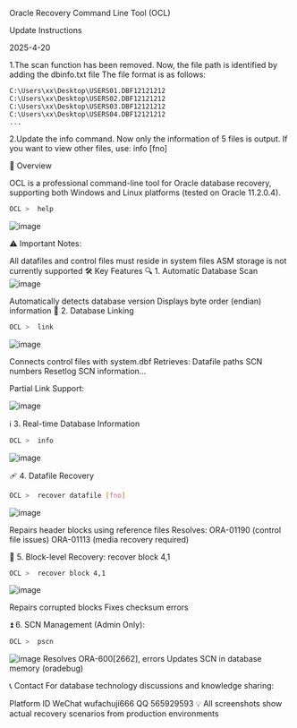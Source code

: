 Oracle Recovery Command Line Tool (OCL)

Update Instructions  

2025-4-20  

1.The scan function has been removed. Now, the file path is identified by adding the dbinfo.txt file
The file format is as follows:
```
C:\Users\xx\Desktop\USERS01.DBF12121212
C:\Users\xx\Desktop\USERS02.DBF12121212
C:\Users\xx\Desktop\USERS03.DBF12121212
C:\Users\xx\Desktop\USERS04.DBF12121212
...
```
2.Update the info command. Now only the information of 5 files is output. If you want to view other files, use: info [fno]


📌 Overview

OCL is a professional command-line tool for Oracle database recovery, supporting both Windows and Linux platforms (tested on Oracle 11.2.0.4).

```bash
OCL >  help
```

![image](https://github.com/user-attachments/assets/28a5ae3d-354c-475a-a44a-a9f6fae18ef5)


⚠️ Important Notes:

All datafiles and control files must reside in system files
ASM storage is not currently supported
🛠 Key Features
🔍 1. Automatic Database Scan
![image](https://github.com/user-attachments/assets/b1abc435-0221-452a-a554-addb51786540)



Automatically detects database version
Displays byte order (endian) information
🔗 2. Database Linking

```bash
OCL >  link
```
![image](https://github.com/user-attachments/assets/bae5c0c8-b75d-4972-8c68-4579eca17708)

Connects control files with system.dbf
Retrieves:
Datafile paths
SCN numbers
Resetlog SCN information...

Partial Link Support:

![image](https://github.com/user-attachments/assets/4decabf4-d424-4684-ac82-90e8e584fe68)


ℹ️ 3. Real-time Database Information

```bash
OCL >  info
```

![image](https://github.com/user-attachments/assets/a3dc9668-c80b-41df-b235-1ab9535dad7d)


🩹 4. Datafile Recovery

```bash
OCL >  recover datafile [fno]
```

![image](https://github.com/user-attachments/assets/aa22eba9-b193-4a49-91b4-534607569246)


Repairs header blocks using reference files
Resolves:
ORA-01190 (control file issues)
ORA-01113 (media recovery required)


🧱 5. Block-level Recovery:  recover block 4,1

```bash
OCL >  recover block 4,1
```

![image](https://github.com/user-attachments/assets/a83169f4-ea1e-49d4-8587-7aea86f86a9c)



Repairs corrupted blocks
Fixes checksum errors


⏫ 6. SCN Management (Admin Only): 

```bash
OCL >  pscn
```

![image](https://github.com/user-attachments/assets/c986ac81-ac3e-45b4-869b-d77e4db946c2)
Resolves ORA-600[2662], errors
Updates SCN in database memory (oradebug)


📞 Contact
For database technology discussions and knowledge sharing:

Platform	ID
WeChat	wufachuji666
QQ	565929593
💡 All screenshots show actual recovery scenarios from production environments
